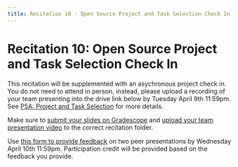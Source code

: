 ```yaml
---
title: Recitation 10 - Open Source Project and Task Selection Check In
---
```


# Recitation 10: Open Source Project and Task Selection Check In

This recitation will be supplemented with an asychronous project check in. You do not need to attend in person, instead, please upload a recording of your team presenting into the drive link below by Tuesday April 9th 11:59pm. See [P5A: Project and Task Selection](https://cmu-313.github.io/projects/P5/1_projectcheck/#check-in-presentation-80-pts) for more details.

Make sure to [submit your slides on Gradescope](https://www.gradescope.com/courses/703665/assignments/4323557/) and [upload your team presentation video](https://drive.google.com/drive/folders/1nHW97a6oRaQrVLqTo-F1bKwVc6G3IFZA?usp=sharing) to the correct recitation folder.

Use [this form to provide feedback](https://forms.gle/FGwc37uTahoRQCkL9) on two peer presentations by Wednesday April 10th 11:59pm. Participation credit will be provided based on the feedback you provide.
